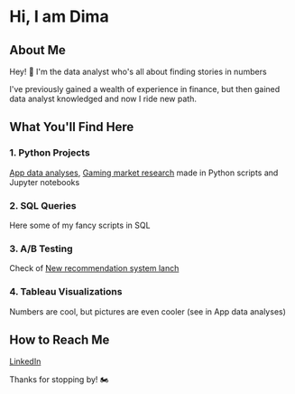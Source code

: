 # Hi, I am Dima

## About Me

Hey! 👋 I'm the data analyst who's all about finding stories in numbers

I've previously gained a wealth of experience in finance, but then gained data analyst knowledged and now I ride new path.

## What You'll Find Here

### 1. Python Projects
[App data analyses](https://github.com/dmitry-chuprak/Portfolio/blob/main/Analysis_of_App_eBash.ipynb), 
[Gaming market research](https://github.com/dmitry-chuprak/Portfolio/blob/main/Gaming_market_analysis.ipynb) made in Python scripts and Jupyter notebooks


### 2. SQL Queries
Here some of my fancy scripts in SQL


### 3. A/B Testing
Check of [New recommendation system lanch](https://github.com/dmitry-chuprak/Portfolio/blob/main/AB_test_project.ipynb)


### 4. Tableau Visualizations
Numbers are cool, but pictures are even cooler (see in App data analyses)


## How to Reach Me

[LinkedIn](https://www.linkedin.com/in/chuprak/)

Thanks for stopping by! 🏍️
